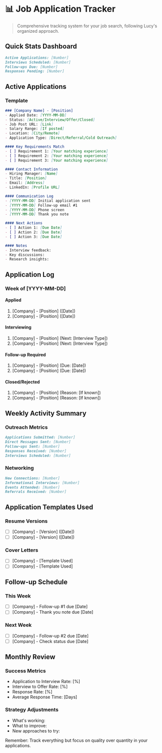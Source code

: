 # 📊 Job Application Tracker

> Comprehensive tracking system for your job search, following Lucy's organized approach.

## Quick Stats Dashboard
```markdown
Active Applications: [Number]
Interviews Scheduled: [Number]
Follow-ups Due: [Number]
Responses Pending: [Number]
```

## Active Applications

### Template
```markdown
### [Company Name] - [Position]
- Applied Date: [YYYY-MM-DD]
- Status: [Active/Interview/Offer/Closed]
- Job Post URL: [Link]
- Salary Range: [If posted]
- Location: [City/Remote]
- Application Type: [Direct/Referral/Cold Outreach]

#### Key Requirements Match
- [ ] Requirement 1: [Your matching experience]
- [ ] Requirement 2: [Your matching experience]
- [ ] Requirement 3: [Your matching experience]

#### Contact Information
- Hiring Manager: [Name]
- Title: [Position]
- Email: [Address]
- LinkedIn: [Profile URL]

#### Communication Log
- [YYYY-MM-DD] Initial application sent
- [YYYY-MM-DD] Follow-up email #1
- [YYYY-MM-DD] Phone screen
- [YYYY-MM-DD] Thank you note

#### Next Actions
- [ ] Action 1: [Due Date]
- [ ] Action 2: [Due Date]
- [ ] Action 3: [Due Date]

#### Notes
- Interview feedback:
- Key discussions:
- Research insights:
```

## Application Log

### Week of [YYYY-MM-DD]

#### Applied
1. [Company] - [Position] ([Date])
2. [Company] - [Position] ([Date])

#### Interviewing
1. [Company] - [Position] (Next: [Interview Type])
2. [Company] - [Position] (Next: [Interview Type])

#### Follow-up Required
1. [Company] - [Position] (Due: [Date])
2. [Company] - [Position] (Due: [Date])

#### Closed/Rejected
1. [Company] - [Position] (Reason: [If known])
2. [Company] - [Position] (Reason: [If known])

## Weekly Activity Summary

### Outreach Metrics
```markdown
Applications Submitted: [Number]
Direct Messages Sent: [Number]
Follow-ups Sent: [Number]
Responses Received: [Number]
Interviews Scheduled: [Number]
```

### Networking
```markdown
New Connections: [Number]
Informational Interviews: [Number]
Events Attended: [Number]
Referrals Received: [Number]
```

## Application Templates Used

### Resume Versions
- [ ] [Company] - [Version] ([Date])
- [ ] [Company] - [Version] ([Date])

### Cover Letters
- [ ] [Company] - [Template Used]
- [ ] [Company] - [Template Used]

## Follow-up Schedule

### This Week
- [ ] [Company] - Follow-up #1 due [Date]
- [ ] [Company] - Thank you note due [Date]

### Next Week
- [ ] [Company] - Follow-up #2 due [Date]
- [ ] [Company] - Check status due [Date]

## Monthly Review

### Success Metrics
- Application to Interview Rate: [%]
- Interview to Offer Rate: [%]
- Response Rate: [%]
- Average Response Time: [Days]

### Strategy Adjustments
- What's working:
- What to improve:
- New approaches to try:

Remember: Track everything but focus on quality over quantity in your applications.
